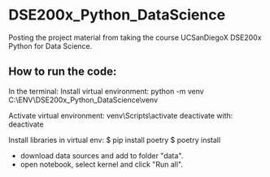 # DSE200x_Python_DataScience
Posting the project material from taking the course UCSanDiegoX DSE200x Python for Data Science. 

## How to run the code: 

In the terminal: 
Install virtual environment: 
python -m venv C:\ENV\DSE200x_Python_DataScience\venv

Activate virtual environment: 
venv\Scripts\activate
deactivate with: 
deactivate

Install libraries in virtual env: 
$ pip install poetry
$ poetry install 

- download data sources and add to folder "data". 
- open notebook, select kernel and click "Run all". 